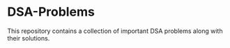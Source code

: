 # DSA-Problems
This repository contains a collection of important DSA problems along with their solutions.
